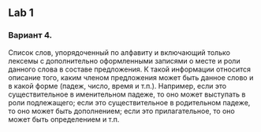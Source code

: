 ## Lab 1

### Вариант 4.

Список слов, упорядоченный по алфавиту и включающий только лексемы с дополнительно оформленными записями о месте и роли данного слова в составе предложения. К такой информации относится описание того, каким членом предложения может быть данное слово и в какой форме (падеж, число, время и т.п.). Например, если это существительное в именительном падеже, то оно может выступать в роли подлежащего; если это существительное в родительном падеже, то оно может быть дополнением; если это прилагательное, то оно может быть определением и т.п.

